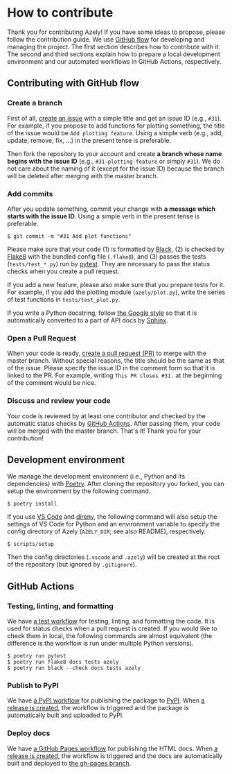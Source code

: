 # How to contribute

Thank you for contributing Azely!
If you have some ideas to propose, please follow the contribution guide.
We use [GitHub flow][github-flow] for developing and managing the project.
The first section describes how to contribute with it.
The second and third sections explain how to prepare a local development environment and our automated workflows in GitHub Actions, respectively.


## Contributing with GitHub flow

### Create a branch

First of all, [create an issue][issues] with a simple title and get an issue ID (e.g., `#31`).
For example, if you propose to add functions for plotting something, the title of the issue would be `Add plotting feature`.
Using a simple verb (e.g., add, update, remove, fix, ...) in the present tense is preferable.

Then fork the repository to your account and create **a branch whose name begins with the issue ID** (e.g., `#31-plotting-feature` or simply `#31`).
We do not care about the naming of it (except for the issue ID) because the branch will be deleted after merging with the master branch.

### Add commits

After you update something, commit your change with **a message which starts with the issue ID**.
Using a simple verb in the present tense is preferable.

```shell
$ git commit -m "#31 Add plot functions"
```

Please make sure that your code (1) is formatted by [Black][black], (2) is checked by [Flake8][flake8] with the bundled config file (`.flake8`), and (3) passes the tests (`tests/test_*.py`) run by [pytest][pytest].
They are necessary to pass the status checks when you create a pull request.

If you add a new feature, please also make sure that you prepare tests for it.
For example, if you add the plotting module (`azely/plot.py`), write the series of test functions in `tests/test_plot.py`.

If you write a Python docstring, follow [the Google style][napoleon-google] so that it is automatically converted to a part of API docs by [Sphinx][sphinx].

### Open a Pull Request

When your code is ready, [create a pull request (PR)][pull-requests] to merge with the master branch.
Without special reasons, the title should be the same as that of the issue.
Please specify the issue ID in the comment form so that it is linked to the PR.
For example, writing `This PR closes #31.` at the beginning of the comment would be nice.

### Discuss and review your code

Your code is reviewed by at least one contributor and checked by the automatic status checks by [GitHub Actions][github-actions].
After passing them, your code will be merged with the master branch.
That's it!
Thank you for your contribution!

## Development environment

We manage the development environment (i.e., Python and its dependencies) with [Poetry][poetry].
After cloning the repository you forked, you can setup the environment by the following command.

```shell
$ poetry install
```

If you use [VS Code][vs-code] and [direnv][direnv], the following command will also setup the settings of VS Code for Python and an environment variable to specify the config directory of Azely (`AZELY_DIR`; see also README), respectively.

```shell
$ scripts/setup
```

Then the config directories (`.vscode` and `.azely`) will be created at the root of the repository (but ignored by `.gitignore`).


## GitHub Actions

### Testing, linting, and formatting

We have [a test workflow][test-workflow] for testing, linting, and formatting the code.
It is used for status checks when a pull request is created.
If you would like to check them in local, the following commands are almost equivalent (the difference is the workflow is run under multiple Python versions).

```shell
$ poetry run pytest
$ poetry run flake8 docs tests azely
$ poetry run black --check docs tests azely
```

### Publish to PyPI

We have [a PyPI workflow][pypi-workflow] for publishing the package to [PyPI][pypi].
When [a release is created][release], the workflow is triggered and the package is automatically built and uploaded to PyPI.

### Deploy docs

We have [a GitHub Pages workflow][gh-pages-workflow] for publishing the HTML docs.
When [a release is created][release], the workflow is triggered and the docs are automatically built and deployed to [the gh-pages branch][gh-pages-branch].


[black]: https://black.readthedocs.io/en/stable/
[direnv]: https://direnv.net/
[flake8]: https://flake8.pycqa.org/en/latest/
[gh-pages-workflow]: https://github.com/astropenguin/azely/blob/master/.github/workflows/gh-pages.yml
[gh-pages-branch]: https://github.com/astropenguin/azely/tree/gh-pages
[github-actions]: https://github.com/astropenguin/azely/actions
[github-flow]: https://guides.github.com/introduction/flow/
[issues]: https://github.com/astropenguin/azely/issues?q=is%3Aissue
[napoleon-google]: https://www.sphinx-doc.org/en/master/usage/extensions/example_google.html#example-google
[poetry]: https://python-poetry.org/
[pull-requests]: https://github.com/astropenguin/azely/pulls?q=is%3Apr
[pypi]: https://pypi.org/project/azely/
[pypi-workflow]: https://github.com/astropenguin/azely/blob/master/.github/workflows/pypi.yml
[pytest]: https://docs.pytest.org/en/stable/
[release]: https://github.com/astropenguin/azely/releases
[sphinx]: https://www.sphinx-doc.org/en/master/
[test-workflow]: https://github.com/astropenguin/azely/blob/master/.github/workflows/test.yml
[vs-code]: https://code.visualstudio.com/
